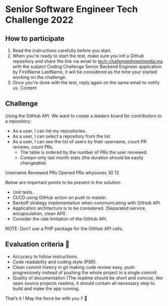 # Senior Software Engineer Tech Challenge 2022

## How to participate
1. Read the instructions carefully before you start.
2. When you're ready to start the test, make sure you init a Github repository and share the link via email to tech-challenge@nextmedia.ma with the subject Coding Challenge Senior Backend Engineer application by FirstName LastName, it will be considered as the time your started working on the challenge.
3. Once you're done with the test, reply again on the same email to notify us.
Content

## Challenge
Using the GitHub API. We want to create a leaders board for contributors to a repository:
- As a user, I can list my repositories.
- As a user, I can select a repository from the list
- As a user, I can see the list of users by their username, count PR reviews, count PRs.
    - The table is ordered by the number of PRs the user reviewed.
    - Contain only last month stats (the duration should be easily changeable)

Username    Reviewed PRs    Opened PRs
whyounes        30              12

Below are important points to be present in the solution:
- Unit tests.
- CI/CD using GitHub action on push to master.
- Backoff strategy implementation when communicating with GitHub API.
- Application architecture is to be considered. (Separated service, encapsulation, clean API).
- Consider the rate limitation of the GitHub API.

NOTE: Don’t use a PHP package for the GitHub API calls.

## Evaluation criteria 🚨
- Accuracy to follow instructions.
- Code readability and coding style (PSR).
- Clean commit history in git making code review easy, push progressively instead of pushing the whole project in a single commit.
- Quality of documentation (The readme should be short and concise, like open source projects readme, it should contain all necessary step to build and make the app running.

That’s it ! May the force be with you !! 🖖 